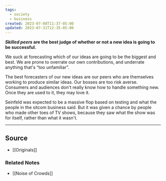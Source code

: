 ```yaml
---
tags:
  - society
  - business
created: 2023-07-08T11:37-05:00
updated: 2023-07-31T12:35-05:00
---
```

***Skilled peers* are the best judge of whether or not a new idea is going to be successful.**

We suck at forecasting which of our ideas are going to be the biggest and best. We are prone to overrate our own contributions, and underrate anything that's “too unfamiliar”. 

The best forecasters of our new ideas are our peers who are themselves working to produce similar ideas. Our bosses are too risk averse. Consumers and audiences don't really know how to handle something new. Once they are used to it, they may love it.

Seinfeld was expected to be a massive flop based on testing and what the people in the sitcom business said. But it was given a chance by people who made other toes of TV shows, because they saw what the show was for itself, rather than what it wasn't.

---

## Source
- [[Originals]]

### Related Notes
- [[Noise of Crowds]]